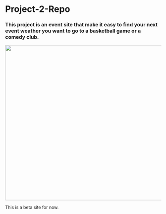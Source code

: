 # Project-2-Repo 

### This project is an event site that make it easy to find your next event weather you want to go to a basketball game or a comedy club.

<img src="1.png" width="700" height="500">


This is a beta site for now.